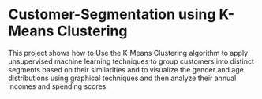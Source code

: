 # Customer-Segmentation using K-Means Clustering
This project shows how to Use the K-Means Clustering algorithm to apply unsupervised machine learning techniques to group customers into distinct segments based on their similarities and to visualize the gender and age distributions using graphical techniques and then analyze their annual incomes and spending scores.
